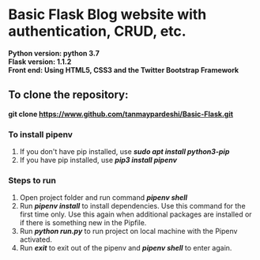 # Basic Flask Blog website with authentication, CRUD, etc.

**Python version: python 3.7**<br>
**Flask version: 1.1.2**<br>
**Front end: Using HTML5, CSS3 and the Twitter Bootstrap Framework**<br>

## To clone the repository:<br>
**git clone https://www.github.com/tanmaypardeshi/Basic-Flask.git**

### To install pipenv
1. If you don't have pip installed, use <i>**sudo apt install python3-pip**</i>
2. If you have pip installed, use <i>**pip3 install pipenv**</i>

### Steps to run

1. Open project folder and run command <i>**pipenv shell**</i>
2. Run <i>**pipenv install**</i> to install dependencies. Use this command for the first time only. Use this again when additional packages are installed or if there is something new in the Pipfile. 
3. Run <i>**python run.py**</i> to run project on local machine with the Pipenv activated.
4. Run <i>**exit**</i> to exit out of the pipenv and <i>**pipenv shell**</i> to enter again.
